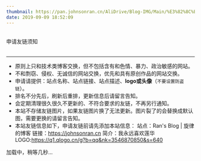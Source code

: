 ```yaml
---
thumbnail: https://pan.johnsonran.cn/AliDrive/Blog-IMG/Main/%E3%82%8C%E3%82%93%E3%81%92.png
date: 2019-09-09 18:52:09
---
```

<div class="friend-title-item"><br>申请友链须知<br><br><hr></div>

- 原则上只和技术类博客交换，但不包括含有和色情、暴力、政治敏感的网站。
- 不和剽窃、侵权、无诚信的网站交换，优先和具有原创作品的网站交换。
- 申请请提供：站点名称、站点链接、站点描述、**logo或头像**（`不要设置防盗链`）。
- 排名不分先后，刷新后重排，更新信息后请留言告知。
- 会定期清理很久很久不更新的、不符合要求的友链，不再另行通知。
- 本站不存储友链图片，如果友链图片换了无法更新。图片裂了的会替换成默认图，需要更换的请留言告知。
- 本站友链信息如下，申请友链前请先添加本站信息：
    站点：Ran's Blog | 旋律的博客
    链接：https://johnsonran.cn
    简介：我永远喜欢莲华
    LOGO:https://q1.qlogo.cn/g?b=qq&nk=3546870850&s=640


<script type="text/javascript" defer src="https://johnsonran.github.io/Blog/js/friend.js"></script>
<div class="links-content">加载中，稍等几秒...</div>